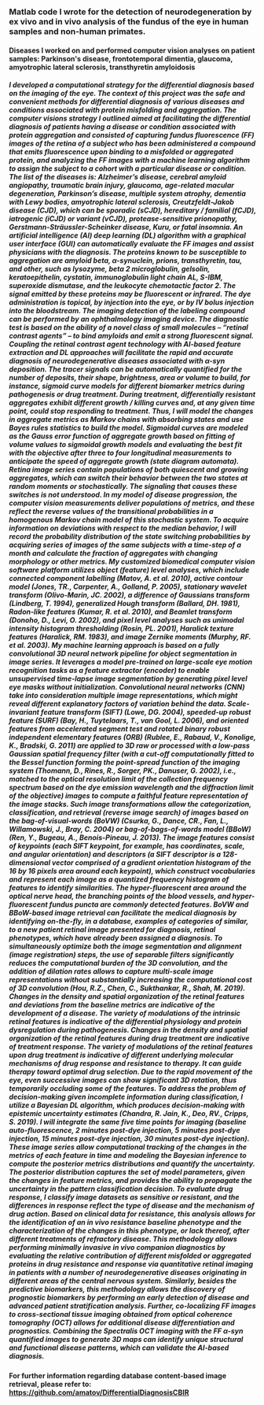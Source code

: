 ### Matlab code I wrote for the detection of neurodegeneration by ex vivo and in vivo analysis of the fundus of the eye in human samples and non-human primates.
#### Diseases I worked on and performed computer vision analyses on patient samples: Parkinson's disease, frontotemporal dimentia, glaucoma, amyotrophic lateral sclerosis, transthyretin amyloidosis
##### I developed a computational strategy for the differential diagnosis based on the imaging of the eye. The context of this project was the safe and convenient methods for differential diagnosis of various diseases and conditions associated with protein misfolding and aggregation. The computer visions strategy I outlined aimed at facilitating the differential diagnosis of patients having a disease or condition associated with protein aggregation and consisted of capturing fundus fluorescence (FF) images of the retina of a subject who has been administered a compound that emits fluorescence upon binding to a misfolded or aggregated protein, and analyzing the FF images with a machine learning algorithm to assign the subject to a cohort with a particular disease or condition. The list of the diseases is: Alzheimer’s disease, cerebral amyloid angiopathy, traumatic brain injury, glaucoma, age-related macular degeneration, Parkinson’s disease, multiple system atrophy, dementia with Lewy bodies, amyotrophic lateral sclerosis, Creutzfeldt-Jakob disease (CJD), which can be sporadic (sCJD), hereditary / familial (fCJD), iatrogenic (iCJD) or variant (vCJD), protease-sensitive prionopathy, Gerstmann-Sträussler-Scheinker disease, Kuru, or fatal insomnia. An artificial intelligence (AI) deep learning (DL) algorithm with a graphical user interface (GUI) can automatically evaluate the FF images and assist physicians with the diagnosis. The proteins known to be susceptible to aggregation are amyloid beta, α-synuclein, prions, transthyretin, tau, and other, such as lysozyme, beta 2 microglobulin, gelsolin, keratoepithelin, cystatin, immunoglobulin light chain AL, S-IBM, superoxide dismutase, and the leukocyte chemotactic factor 2. The signal emitted by these proteins may be fluorescent or infrared. The dye administration is topical, by injection into the eye, or by IV bolus injection into the bloodstream. The imaging detection of the labeling compound can be performed by an ophthalmology imaging device. The diagnostic test is based on the ability of a novel class of small molecules – “retinal contrast agents” – to bind amyloids and emit a strong fluorescent signal. Coupling the retinal contrast agent technology with AI-based feature extraction and DL approaches will facilitate the rapid and accurate diagnosis of neurodegenerative diseases associated with α-syn deposition. The tracer signals can be automatically quantified for the number of deposits, their shape, brightness, area or volume to build, for instance, sigmoid curve models for different biomarker metrics during pathogenesis or drug treatment. During treatment, differentially resistant aggregates exhibit different growth / killing curves and, at any given time point, could stop responding to treatment. Thus, I will model the changes in aggregate metrics as Markov chains with absorbing states and use Bayes rules statistics to build the model. Sigmoidal curves are modeled as the Gauss error function of aggregate growth based on fitting of volume values to sigmoidal growth models and evaluating the best fit with the objective after three to four longitudinal measurements to anticipate the speed of aggregate growth (state diagram automata). Retina image series contain populations of both quiescent and growing aggregates, which can switch their behavior between the two states at random moments or stochastically. The signaling that causes these switches is not understood. In my model of disease progression, the computer vision measurements deliver populations of metrics, and these reflect the reverse values of the transitional probabilities in a homogenous Markov chain model of this stochastic system. To acquire information on deviations with respect to the median behavior, I will record the probability distribution of the state switching probabilities by acquiring series of images of the same subjects with a time-step of a month and calculate the fraction of aggregates with changing morphology or other metrics. My customized biomedical computer vision software platform utilizes object (feature) level analyses, which include connected component labelling (Matov, A. et al. 2010), active contour model (Jones, TR., Carpenter, A., Golland, P. 2005), stationary wavelet transform (Olivo-Marin, JC. 2002), a difference of Gaussians transform (Lindberg, T. 1994), generalized Hough transform (Ballard, DH. 1981), Radon-like features (Kumar, R. et al. 2010), and Beamlet transform (Donoho, D., Levi, O. 2002), and pixel level analyses such as unimodal intensity histogram thresholding (Rosin, PL. 2001), Haralick texture features (Haralick, RM. 1983), and image Zernike moments (Murphy, RF. et al. 2003). My machine learning approach is based on a fully convolutional 3D neural network pipeline for object segmentation in image series. It leverages a model pre-trained on large-scale eye motion recognition tasks as a feature extractor (encoder) to enable unsupervised time-lapse image segmentation by generating pixel level eye masks without initialization. Convolutional neural networks (CNN) take into consideration multiple image representations, which might reveal different explanatory factors of variation behind the data. Scale-invariant feature transform (SIFT) (Lowe, DG. 2004), speeded-up robust feature (SURF) (Bay, H., Tuytelaars, T., van Gool, L. 2006), and oriented features from accelerated segment test and rotated binary robust independent elementary features (ORB) (Rublee, E., Rabaud, V., Konolige, K., Bradski, G. 2011) are applied to 3D raw or processed with a low-pass Gaussian spatial frequency filter (with a cut-off computationally fitted to the Bessel function forming the point-spread function of the imaging system (Thomann, D., Rines, R., Sorger, PK., Danuser, G. 2002), i.e., matched to the optical resolution limit of the collection frequency spectrum based on the dye emission wavelength and the diffraction limit of the objective) images to compute a faithful feature representation of the image stacks. Such image transformations allow the categorization, classification, and retrieval (reverse image search) of images based on the bag-of-visual-words (BoVW) (Csurka, G., Dance, CR., Fan, L., Willamowski, J., Bray, C. 2004) or bag-of-bags-of-words model (BBoW) (Ren, Y., Bugeau, A., Benois-Pineau, J. 2013). The image features consist of keypoints (each SIFT keypoint, for example, has coordinates, scale, and angular orientation) and descriptors (a SIFT descriptor is a 128-dimensional vector comprised of a gradient orientation histogram of the 16 by 16 pixels area around each keypoint), which construct vocabularies and represent each image as a quantized frequency histogram of features to identify similarities. The hyper-fluorescent area around the optical nerve head, the branching points of the blood vessels, and hyper-fluorescent fundus puncta are commonly detected features. BoVW and BBoW-based image retrieval can facilitate the medical diagnosis by identifying on-the-fly, in a database, examples of categories of similar, to a new patient retinal image presented for diagnosis, retinal phenotypes, which have already been assigned a diagnosis. To simultaneously optimize both the image segmentation and alignment (image registration) steps, the use of separable filters significantly reduces the computational burden of the 3D convolution, and the addition of dilation rates allows to capture multi-scale image representations without substantially increasing the computational cost of 3D convolution (Hou, R.Z., Chen, C., Sukthankar, R., Shah, M. 2019). Changes in the density and spatial organization of the retinal features and deviations from the baseline metrics are indicative of the development of a disease. The variety of modulations of the intrinsic retinal features is indicative of the differential physiology and protein dysregulation during pathogenesis. Changes in the density and spatial organization of the retinal features during drug treatment are indicative of treatment response. The variety of modulations of the retinal features upon drug treatment is indicative of different underlying molecular mechanisms of drug response and resistance to therapy. It can guide therapy toward optimal drug selection. Due to the rapid movement of the eye, even successive images can show significant 3D rotation, thus temporarily occluding some of the features. To address the problem of decision-making given incomplete information during classification, I utilize a Bayesian DL algorithm, which produces decision-making with epistemic uncertainty estimates (Chandra, R. Jain, K., Deo, RV., Cripps, S. 2019). I will integrate the same five time points for imaging (baseline auto-fluorescence, 2 minutes post-dye injection, 5 minutes post-dye injection, 15 minutes post-dye injection, 30 minutes post-dye injection). These image series allow computational tracking of the changes in the metrics of each feature in time and modeling the Bayesian inference to compute the posterior metrics distributions and quantify the uncertainty. The posterior distribution captures the set of model parameters, given the changes in feature metrics, and provides the ability to propagate the uncertainty in the pattern classification decision. To evaluate drug response, I classify image datasets as sensitive or resistant, and the differences in response reflect the type of disease and the mechanism of drug action. Based on clinical data for resistance, this analysis allows for the identification of an in vivo resistance baseline phenotype and the characterization of the changes in this phenotype, or lack thereof, after different treatments of refractory disease. This methodology allows performing minimally invasive in vivo companion diagnostics by evaluating the relative contribution of different misfolded or aggregated proteins in drug resistance and response via quantitative retinal imaging in patients with a number of neurodegenerative diseases originating in different areas of the central nervous system. Similarly, besides the predictive biomarkers, this methodology allows the discovery of prognostic biomarkers by performing an early detection of disease and advanced patient stratification analysis. Further, co-localizing FF images to cross-sectional tissue imaging obtained from optical coherence tomography (OCT) allows for additional disease differentiation and prognostics. Combining the Spectralis OCT imaging with the FF α-syn quantified images to generate 3D maps can identify unique structural and functional disease patterns, which can validate the AI-based diagnosis.

#### For further information regarding database content-based image retrieval, please refer to: https://github.com/amatov/DifferentialDiagnosisCBIR
